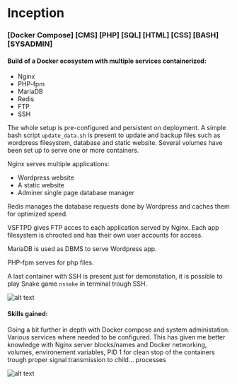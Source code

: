 # Inception

### [Docker Compose] [CMS] [PHP] [SQL] [HTML] [CSS] [BASH] [SYSADMIN]

#### Build of a Docker ecosystem with multiple services containerized:

- Nginx
- PHP-fpm
- MariaDB
- Redis
- FTP
- SSH

The whole setup is pre-configured and persistent on deployment. A simple bash script `update_data.sh` is present to update and backup files such as wordpress filesystem, database and static website. Several volumes have been set up to serve one or more containers.

Nginx serves multiple applications:
 - Wordpress website
 - A static website
 - Adminer single page database manager
 
Redis manages the database requests done by Wordpress and caches them for optimized speed.
 
VSFTPD gives FTP acces to each application served by Nginx. Each app filesystem is chrooted and has their own user accounts for access.

MariaDB is used as DBMS to serve Wordpress app.

PHP-fpm serves for php files.

A last container with SSH is present just for demonstation, it is possible to play Snake game `nsnake` in terminal trough SSH.

![alt text](https://i.imgur.com/8rljST8.png "Docker compose schema")

#### Skills gained:

Going a bit further in depth with Docker compose and system administation. Various services where needed to be configured. This has given me better knowledge with Nginx server blocks/names and Docker networking, volumes, environement variables, PID 1 for clean stop of the containers trough proper signal transmission to child... processes

![alt text](https://i.imgur.com/uuZEdJb.png "Final grade 125/100")

